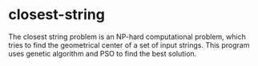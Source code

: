 # closest-string
The closest string problem is an NP-hard computational problem, which tries to find the geometrical center of a set of input strings. This program uses genetic algorithm and PSO to find the best solution.

